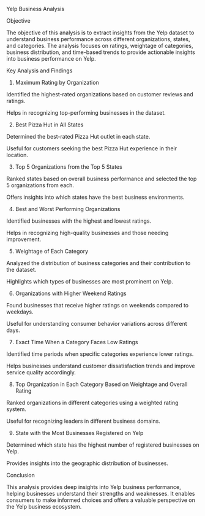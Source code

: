 Yelp Business Analysis

Objective

The objective of this analysis is to extract insights from the Yelp dataset to understand business performance across different organizations, states, and categories. The analysis focuses on ratings, weightage of categories, business distribution, and time-based trends to provide actionable insights into business performance on Yelp.

Key Analysis and Findings

1. Maximum Rating by Organization

Identified the highest-rated organizations based on customer reviews and ratings.

Helps in recognizing top-performing businesses in the dataset.

2. Best Pizza Hut in All States

Determined the best-rated Pizza Hut outlet in each state.

Useful for customers seeking the best Pizza Hut experience in their location.

3. Top 5 Organizations from the Top 5 States

Ranked states based on overall business performance and selected the top 5 organizations from each.

Offers insights into which states have the best business environments.

4. Best and Worst Performing Organizations

Identified businesses with the highest and lowest ratings.

Helps in recognizing high-quality businesses and those needing improvement.

5. Weightage of Each Category

Analyzed the distribution of business categories and their contribution to the dataset.

Highlights which types of businesses are most prominent on Yelp.

6. Organizations with Higher Weekend Ratings

Found businesses that receive higher ratings on weekends compared to weekdays.

Useful for understanding consumer behavior variations across different days.

7. Exact Time When a Category Faces Low Ratings

Identified time periods when specific categories experience lower ratings.

Helps businesses understand customer dissatisfaction trends and improve service quality accordingly.

8. Top Organization in Each Category Based on Weightage and Overall Rating

Ranked organizations in different categories using a weighted rating system.

Useful for recognizing leaders in different business domains.

9. State with the Most Businesses Registered on Yelp

Determined which state has the highest number of registered businesses on Yelp.

Provides insights into the geographic distribution of businesses.

Conclusion

This analysis provides deep insights into Yelp business performance, helping businesses understand their strengths and weaknesses. It enables consumers to make informed choices and offers a valuable perspective on the Yelp business ecosystem.
